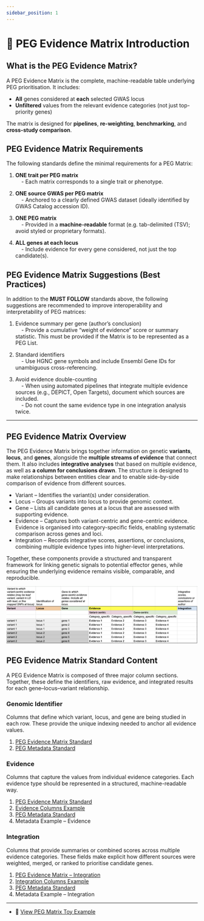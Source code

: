 ```yaml
---
sidebar_position: 1
---
```

# 📖 PEG Evidence Matrix Introduction

## What is the PEG Evidence Matrix?

A PEG Evidence Matrix is the complete, machine-readable table underlying PEG prioritisation.
It includes:

* **All** genes considered at **each** selected GWAS locus
* **Unfiltered** values from the relevant evidence categories (not just top-priority genes)

The matrix is designed for **pipelines**, **re-weighting**, **benchmarking**, and **cross-study comparison**.

## PEG Evidence Matrix Requirements
The following standards define the minimal requirements for a PEG Matrix:

1. **ONE trait per PEG matrix**  
      &nbsp;&nbsp;&nbsp;&nbsp;- Each matrix corresponds to a single trait or phenotype.  

2. **ONE source GWAS per PEG matrix**  
      &nbsp;&nbsp;&nbsp;&nbsp;- Anchored to a clearly defined GWAS dataset (ideally identified by GWAS Catalog accession ID).
 

3. **ONE PEG matrix**  
      &nbsp;&nbsp;&nbsp;&nbsp;- Provided in a **machine-readable** format (e.g. tab-delimited (TSV); avoid styled or proprietary formats).  

4. **ALL genes at each locus**  
      &nbsp;&nbsp;&nbsp;&nbsp;- Include evidence for every gene considered, not just the top candidate(s).

## PEG Evidence Matrix Suggestions (Best Practices)
In addition to the **MUST FOLLOW** standards above, the following suggestions are recommended to improve interoperability and interpretability of PEG matrices:

1. Evidence summary per gene (author’s conclusion)<br/>
&nbsp;&nbsp;&nbsp;&nbsp;-  Provide a cumulative “weight of evidence” score or summary statistic. This must be provided if the Matrix is to be represented as a PEG List.

2. Standard identifiers<br/>
&nbsp;&nbsp;&nbsp;&nbsp;- Use HGNC gene symbols and include Ensembl Gene IDs for unambiguous cross-referencing.

3. Avoid evidence double-counting<br/>
&nbsp;&nbsp;&nbsp;&nbsp;- When using automated pipelines that integrate multiple evidence sources (e.g., DEPICT, Open Targets), document which sources are included.<br/>
&nbsp;&nbsp;&nbsp;&nbsp;- Do not count the same evidence type in one integration analysis twice.
___

## PEG Evidence Matrix Overview

The PEG Evidence Matrix brings together information on genetic **variants**, **locus**, and **genes**, alongside the **multiple streams of evidence** that connect them. It also includes **integrative analyses** that based on multiple evidence, as well as **a column for conclusions drawn**. The structure is designed to make relationships between entities clear and to enable side-by-side comparison of evidence from different sources.

- Variant – Identifies the variant(s) under consideration.
- Locus – Groups variants into locus to provide genomic context.
- Gene – Lists all candidate genes at a locus that are assessed with supporting evidence.
- Evidence – Captures both variant-centric and gene-centric evidence. Evidence is organised into category-specific fields, enabling systematic comparison across genes and loci.
- Integration – Records integrative scores, assertions, or conclusions, combining multiple evidence types into higher-level interpretations.

Together, these components provide a structured and transparent framework for linking genetic signals to potential effector genes, while ensuring the underlying evidence remains visible, comparable, and reproducible.

![PEG Evidence Matrix demo](../img/peg-matrix-demo.png)

## PEG Evidence Matrix Standard Content

A PEG Evidence Matrix is composed of three major column sections. Together, these define the identifiers, raw evidence, and integrated results for each gene–locus–variant relationship.

### Genomic Identifier
Columns that define which variant, locus, and gene are being studied in each row. These provide the unique indexing needed to anchor all evidence values.

1. [PEG Evidence Matrix Standard](./peg-matrix.md#genomic-identifier)
2. [PEG Metadata Standard](../peg-metadata/peg-metadata.md#genomic-identifier)

### Evidence
Columns that capture the values from individual evidence categories. Each evidence type should be represented in a structured, machine-readable way.
1. [PEG Evidence Matrix Standard](./peg-matrix.md#evidence--general-pattern)
2. [Evidence Columns Example](./peg-matrix-example.md#variant-centric-evidence-examples)
3. [PEG Metadata Standard](../peg-metadata/peg-metadata.md#evidence)
4. Metadata Example – Evidence

### Integration
Columns that provide summaries or combined scores across multiple evidence categories.
These fields make explicit how different sources were weighted, merged, or ranked to prioritise candidate genes.
1. [PEG Evidence Matrix – Integration](./peg-matrix.md#integration-evidence--general-pattern)
2. [Integration Columns Example](./peg-matrix-example.md#integration-evidence-examples)
3. [PEG Metadata Standard](../peg-metadata/peg-metadata.md#integration)
4. Metadata Example – Integration

---
* 🎠 [View PEG Matrix Toy Example](../peg-toy-example.md)